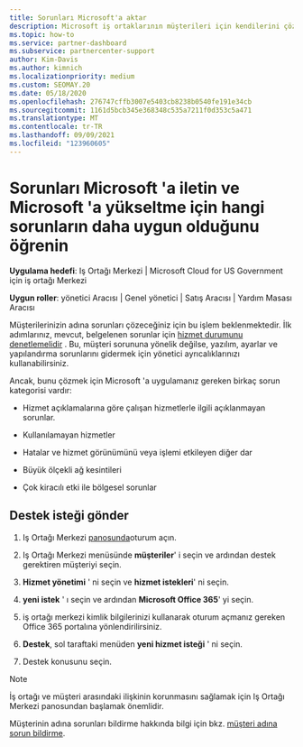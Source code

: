 ```yaml
---
title: Sorunları Microsoft'a aktar
description: Microsoft iş ortaklarının müşterileri için kendilerini çözmeleri beklenen sorunları ve Microsoft 'a iletmek için ihtiyacı olan sorunları öğrenin.
ms.topic: how-to
ms.service: partner-dashboard
ms.subservice: partnercenter-support
author: Kim-Davis
ms.author: kimnich
ms.localizationpriority: medium
ms.custom: SEOMAY.20
ms.date: 05/18/2020
ms.openlocfilehash: 276747cffb3007e5403cb8238b0540fe191e34cb
ms.sourcegitcommit: 1161d5bcb345e368348c535a7211f0d353c5a471
ms.translationtype: MT
ms.contentlocale: tr-TR
ms.lasthandoff: 09/09/2021
ms.locfileid: "123960605"
---
```

# <a name="escalate-problems-to-microsoft-and-learn-which-issues-are-more-suited-to-microsoft-escalation"></a>Sorunları Microsoft 'a iletin ve Microsoft 'a yükseltme için hangi sorunların daha uygun olduğunu öğrenin  

**Uygulama hedefi**: Iş Ortağı Merkezi | Microsoft Cloud for US Government için iş ortağı Merkezi

**Uygun roller**: yönetici Aracısı | Genel yönetici | Satış Aracısı | Yardım Masası Aracısı

Müşterilerinizin adına sorunları çözeceğiniz için bu işlem beklenmektedir. İlk adımlarınız, mevcut, belgelenen sorunlar için [hizmet durumunu denetlemelidir](check-service-health.md) . Bu, müşteri sorununa yönelik değilse, yazılım, ayarlar ve yapılandırma sorunlarını gidermek için yönetici ayrıcalıklarınızı kullanabilirsiniz.

Ancak, bunu çözmek için Microsoft 'a uygulamanız gereken birkaç sorun kategorisi vardır:

- Hizmet açıklamalarına göre çalışan hizmetlerle ilgili açıklanmayan sorunlar.

- Kullanılamayan hizmetler

- Hatalar ve hizmet görünümünü veya işlemi etkileyen diğer dar

- Büyük ölçekli ağ kesintileri

- Çok kiracılı etki ile bölgesel sorunlar

## <a name="submit-a-support-request"></a>Destek isteği gönder

1. Iş Ortağı Merkezi [panosunda](https://partner.microsoft.com/dashboard)oturum açın.

2. Iş Ortağı Merkezi menüsünde **müşteriler**' i seçin ve ardından destek gerektiren müşteriyi seçin.

3. **Hizmet yönetimi** ' ni seçin ve **hizmet istekleri**' ni seçin.

4. **yeni istek** ' ı seçin ve ardından **Microsoft Office 365**' yi seçin.

5. iş ortağı merkezi kimlik bilgilerinizi kullanarak oturum açmanız gereken Office 365 portalına yönlendirilirsiniz.

6. **Destek**, sol taraftaki menüden **yeni hizmet isteği** ' ni seçin.

7. Destek konusunu seçin.

>[!NOTE]
>İş ortağı ve müşteri arasındaki ilişkinin korunmasını sağlamak için Iş Ortağı Merkezi panosundan başlamak önemlidir. 

Müşterinin adına sorunları bildirme hakkında bilgi için bkz. [müşteri adına sorun bildirme](report-problems-on-behalf-of-a-customer.md).

